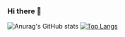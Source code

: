 ### Hi there 👋


![Anurag's GitHub stats](https://github-readme-stats.vercel.app/api?username=NullLoky&show_icons=true&theme=merko)
[![Top Langs](https://github-readme-stats.vercel.app/api/top-langs/?username=NullLoky&layout=compact)](https://github.com/NullLoky/github-readme-stats)
